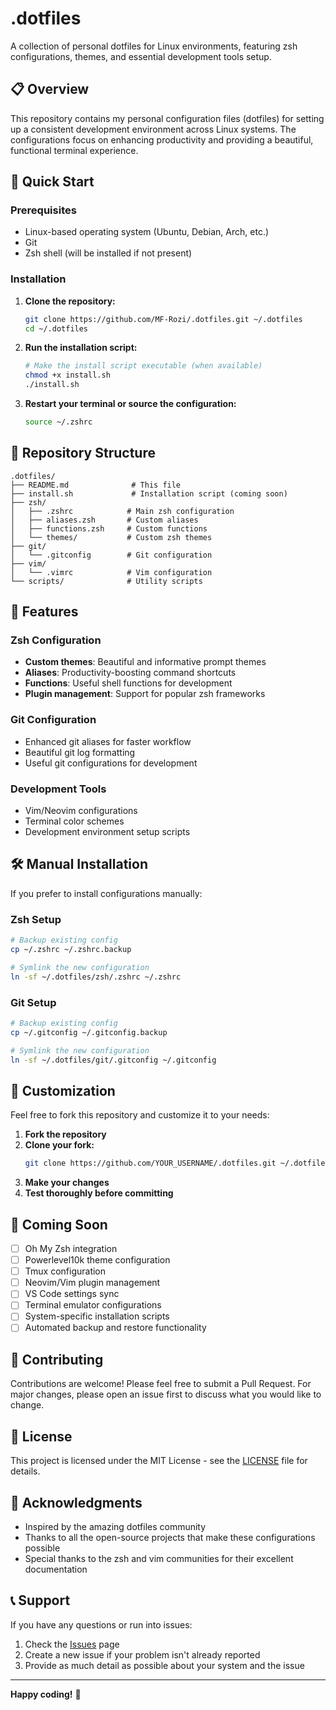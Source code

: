 # .dotfiles

A collection of personal dotfiles for Linux environments, featuring zsh configurations, themes, and essential development tools setup.

## 📋 Overview

This repository contains my personal configuration files (dotfiles) for setting up a consistent development environment across Linux systems. The configurations focus on enhancing productivity and providing a beautiful, functional terminal experience.

## 🚀 Quick Start

### Prerequisites

- Linux-based operating system (Ubuntu, Debian, Arch, etc.)
- Git
- Zsh shell (will be installed if not present)

### Installation

1. **Clone the repository:**
   ```bash
   git clone https://github.com/MF-Rozi/.dotfiles.git ~/.dotfiles
   cd ~/.dotfiles
   ```

2. **Run the installation script:**
   ```bash
   # Make the install script executable (when available)
   chmod +x install.sh
   ./install.sh
   ```

3. **Restart your terminal or source the configuration:**
   ```bash
   source ~/.zshrc
   ```

## 📁 Repository Structure

```
.dotfiles/
├── README.md              # This file
├── install.sh             # Installation script (coming soon)
├── zsh/
│   ├── .zshrc            # Main zsh configuration
│   ├── aliases.zsh       # Custom aliases
│   ├── functions.zsh     # Custom functions
│   └── themes/           # Custom zsh themes
├── git/
│   └── .gitconfig        # Git configuration
├── vim/
│   └── .vimrc            # Vim configuration
└── scripts/              # Utility scripts
```

## 🎨 Features

### Zsh Configuration
- **Custom themes**: Beautiful and informative prompt themes
- **Aliases**: Productivity-boosting command shortcuts
- **Functions**: Useful shell functions for development
- **Plugin management**: Support for popular zsh frameworks

### Git Configuration
- Enhanced git aliases for faster workflow
- Beautiful git log formatting
- Useful git configurations for development

### Development Tools
- Vim/Neovim configurations
- Terminal color schemes
- Development environment setup scripts

## 🛠️ Manual Installation

If you prefer to install configurations manually:

### Zsh Setup
```bash
# Backup existing config
cp ~/.zshrc ~/.zshrc.backup

# Symlink the new configuration
ln -sf ~/.dotfiles/zsh/.zshrc ~/.zshrc
```

### Git Setup
```bash
# Backup existing config
cp ~/.gitconfig ~/.gitconfig.backup

# Symlink the new configuration
ln -sf ~/.dotfiles/git/.gitconfig ~/.gitconfig
```

## 🎯 Customization

Feel free to fork this repository and customize it to your needs:

1. **Fork the repository**
2. **Clone your fork:**
   ```bash
   git clone https://github.com/YOUR_USERNAME/.dotfiles.git ~/.dotfiles
   ```
3. **Make your changes**
4. **Test thoroughly before committing**

## 📝 Coming Soon

- [ ] Oh My Zsh integration
- [ ] Powerlevel10k theme configuration
- [ ] Tmux configuration
- [ ] Neovim/Vim plugin management
- [ ] VS Code settings sync
- [ ] Terminal emulator configurations
- [ ] System-specific installation scripts
- [ ] Automated backup and restore functionality

## 🤝 Contributing

Contributions are welcome! Please feel free to submit a Pull Request. For major changes, please open an issue first to discuss what you would like to change.

## 📄 License

This project is licensed under the MIT License - see the [LICENSE](LICENSE) file for details.

## 🙏 Acknowledgments

- Inspired by the amazing dotfiles community
- Thanks to all the open-source projects that make these configurations possible
- Special thanks to the zsh and vim communities for their excellent documentation

## 📞 Support

If you have any questions or run into issues:

1. Check the [Issues](https://github.com/MF-Rozi/.dotfiles/issues) page
2. Create a new issue if your problem isn't already reported
3. Provide as much detail as possible about your system and the issue

---

**Happy coding!** 🚀